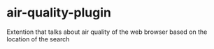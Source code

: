 # air-quality-plugin
Extention that talks about air quality of the web browser based on the location of the search
